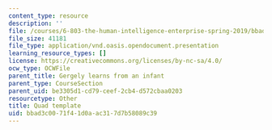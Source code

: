 ```yaml
---
content_type: resource
description: ''
file: /courses/6-803-the-human-intelligence-enterprise-spring-2019/bbad3c0071f41d0aac317d7b58089c39_6.803_quad_template.odp
file_size: 41181
file_type: application/vnd.oasis.opendocument.presentation
learning_resource_types: []
license: https://creativecommons.org/licenses/by-nc-sa/4.0/
ocw_type: OCWFile
parent_title: Gergely learns from an infant
parent_type: CourseSection
parent_uid: be3305d1-cd79-ceef-2cb4-d572cbaa0203
resourcetype: Other
title: Quad template
uid: bbad3c00-71f4-1d0a-ac31-7d7b58089c39
---
```

